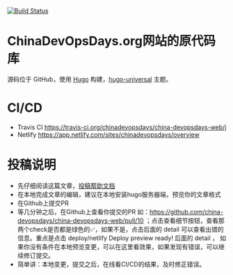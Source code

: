 [![Build Status](https://travis-ci.org/china-devopsdays/china-devopsdays-web.svg?branch=master)](https://travis-ci.org/china-devopsdays/china-devopsdays-web)

# ChinaDevOpsDays.org网站的原代码库

源码位于 GitHub，使用 [Hugo](https://gohugo.io) 构建，[hugo-universal](https://github.com/devcows/hugo-universal-theme) 主题。


# CI/CD

* Travis CI https://travis-ci.org/chinadevopsdays/china-devopsdays-web/j
* Netlify https://app.netlify.com/sites/chinadevopsdays/overview


# 投稿说明

* 先仔细阅读这篇文章，[投稿帮助文档](https://chinadevopsdays.org/blog/my-new-post-title/)
* 在本地完成文章的编辑，建议在本地安装hugo服务器端，预览你的文章格式
* 在Github上提交PR
* 等几分钟之后，在Github上查看你提交的PR 如：https://github.com/china-devopsdays/china-devopsdays-web/pull/10 ；点击查看细节按钮，查看那两个check是否都是绿色的✅，如果不是，点击后面的 detail 可以查看出错的信息。重点是点击 deploy/netlify Deploy preview ready! 后面的 detail ， 如果你没有条件在本地预览变更，可以在这里看效果，如果发现有错误，可以继续修订提交。
* 简单讲：本地变更，提交之后，在线看CI/CD的结果，及时修正错误。
